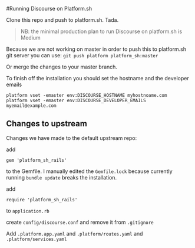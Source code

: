 #Running Discourse on Platform.sh

Clone this repo and push to platform.sh. Tada.

> NB: the minimal production plan to run Discourse on platform.sh is Medium

Because we are not working on master in order to push this to platform.sh git server you can use:
`git push platform platform_sh:master`

Or merge the changes to your master branch.

To finish off the installation  you should set the hostname and the developer emails
```
platform vset -emaster env:DISCOURSE_HOSTNAME myhostnoame.com
platform vset -emaster env:DISCOURSE_DEVELOPER_EMAILS myemail@example.com
```

## Changes to upstream
Changes we have made to the default upstream repo:

add 
```
gem 'platform_sh_rails'
```

to the Gemfile. I manually edited the `Gemfile.lock` because currently running `bundle update` breaks the installation.

add 
````
require 'platform_sh_rails'
````
to `application.rb`

create `config/discourse.conf` and remove it from `.gitignore`

Add `.platform.app.yaml` and `.platform/routes.yaml` and  `.platform/services.yaml`

